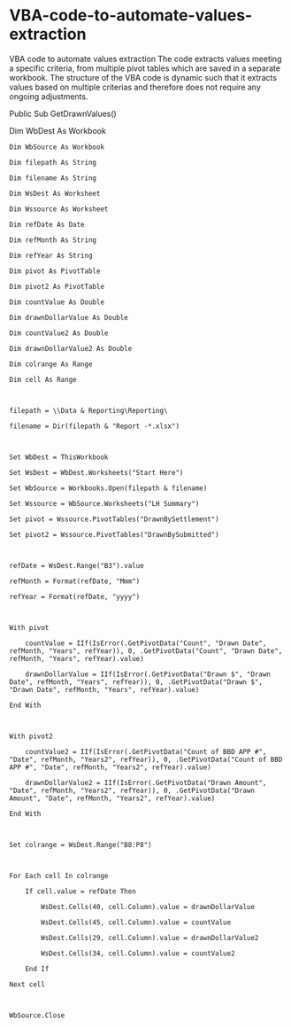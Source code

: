 # VBA-code-to-automate-values-extraction
VBA code to automate values extraction
The code extracts values meeting a specific criteria, from multiple pivot tables which are saved in a separate workbook.
The structure of the VBA code is dynamic such that it extracts values based on multiple criterias and therefore does not require any ongoing adjustments.


Public Sub GetDrawnValues()

 

  Dim WbDest As Workbook

    Dim WbSource As Workbook

    Dim filepath As String

    Dim filename As String

    Dim WsDest As Worksheet

    Dim Wssource As Worksheet

    Dim refDate As Date

    Dim refMonth As String

    Dim refYear As String

    Dim pivot As PivotTable

    Dim pivot2 As PivotTable

    Dim countValue As Double

    Dim drawnDollarValue As Double

    Dim countValue2 As Double

    Dim drawnDollarValue2 As Double

    Dim colrange As Range

    Dim cell As Range

 

    filepath = \\Data & Reporting\Reporting\

    filename = Dir(filepath & "Report -*.xlsx")

 

    Set WbDest = ThisWorkbook

    Set WsDest = WbDest.Worksheets("Start Here")

    Set WbSource = Workbooks.Open(filepath & filename)

    Set Wssource = WbSource.Worksheets("LH Summary")

    Set pivot = Wssource.PivotTables("DrawnBySettlement")

    Set pivot2 = Wssource.PivotTables("DrawnBySubmitted")

 

    refDate = WsDest.Range("B3").value

    refMonth = Format(refDate, "Mmm")

    refYear = Format(refDate, "yyyy")

 

    With pivot

        countValue = IIf(IsError(.GetPivotData("Count", "Drawn Date", refMonth, "Years", refYear)), 0, .GetPivotData("Count", "Drawn Date", refMonth, "Years", refYear).value)

        drawnDollarValue = IIf(IsError(.GetPivotData("Drawn $", "Drawn Date", refMonth, "Years", refYear)), 0, .GetPivotData("Drawn $", "Drawn Date", refMonth, "Years", refYear).value)

    End With

 

    With pivot2

        countValue2 = IIf(IsError(.GetPivotData("Count of BBD APP #", "Date", refMonth, "Years2", refYear)), 0, .GetPivotData("Count of BBD APP #", "Date", refMonth, "Years2", refYear).value)

        drawnDollarValue2 = IIf(IsError(.GetPivotData("Drawn Amount", "Date", refMonth, "Years2", refYear)), 0, .GetPivotData("Drawn Amount", "Date", refMonth, "Years2", refYear).value)

    End With

 

    Set colrange = WsDest.Range("B8:P8")

 

    For Each cell In colrange

        If cell.value = refDate Then

            WsDest.Cells(40, cell.Column).value = drawnDollarValue

            WsDest.Cells(45, cell.Column).value = countValue

            WsDest.Cells(29, cell.Column).value = drawnDollarValue2

            WsDest.Cells(34, cell.Column).value = countValue2

        End If

    Next cell

 

    WbSource.Close
